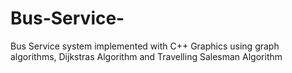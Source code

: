 # Bus-Service-
Bus Service system implemented with C++ Graphics using graph algorithms, Dijkstras Algorithm and Travelling Salesman Algorithm

